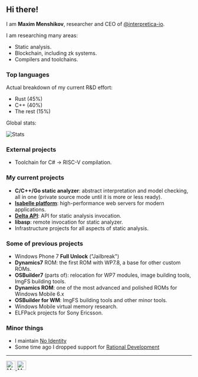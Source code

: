 ## Hi there!

I am **Maxim Menshikov**, researcher and CEO of [@interpretica-io](https://github.com/interpretica-io).

I am researching many areas:
 - Static analysis.
 - Blockchain, including zk systems.
 - Compilers and toolchains.

### Top languages
Actual breakdown of my current R&D effort:
- Rust (45%)
- C++ (40%)
- The rest (15%)

Global stats:

![Stats](https://github-readme-stats.vercel.app/api/top-langs/?username=maximmenshikov&theme=default&hide_border=false&include_all_commits=false&count_private=false&layout=compact)

### External projects
 - Toolchain for C# -> RISC-V compilation.

### My current projects
 - **С/C++/Go static analyzer**: abstract interpretation and model checking, all in one (private source mode until it is more or less ready).
 - [**Isabelle platform**](https://github.com/isabelle-platform): high-performance web servers for modern applications.
 - [**Delta API**](https://github.com/interpretica-io/delta-api): API for static analysis invocation.
 - **libasp**: remote invocation for static analyzer.
 - Infrastructure projects for all aspects of static analysis.

### Some of previous projects
 - Windows Phone 7 **Full Unlock** ("Jailbreak")
 - **Dynamics7** ROM: the first ROM with WP7.8, a base for other custom ROMs.
 - **OSBuilder7** (parts of): relocation for WP7 modules, image building tools, ImgFS building tools.
 - **Dynamics ROM**: one of the most advanced and polished ROMs for Windows Mobile 6.x
 - **OSBuilder for WM**: ImgFS building tools and other minor tools.
 - Windows Mobile virtual memory research.
 - ELFPack projects for Sony Ericsson.

### Minor things
 - I maintain [No Identity](https://noidentity.eu)
 - Some time ago I dropped support for [Rational Development](https://rational-dev.github.io)

----

<a href="https://twitter.com/_ultrashot">
  <img width="25px" alt="My Twitter" src="https://cdn.jsdelivr.net/npm/simple-icons@v3/icons/twitter.svg"/>
</a>
<a href="https://www.linkedin.com/in/maxim-menshikov">
  <img width="25px" alt="My LinkedIn" src="https://cdn.jsdelivr.net/npm/simple-icons@v3/icons/linkedin.svg"/>
</a>
